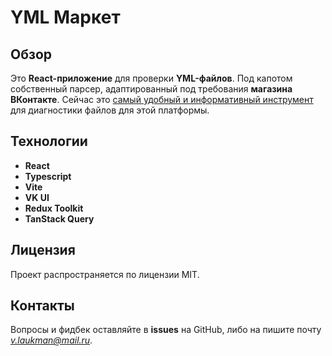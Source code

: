 # YML Маркет

## Обзор
Это **React-приложение** для проверки **YML-файлов**. Под капотом собственный парсер, адаптированный под требования **магазина ВКонтакте**.
Сейчас это <u>самый удобный и информативный инструмент</u> для диагностики файлов для этой платформы.

## Технологии
* **React** 
* **Typescript**
* **Vite**
* **VK UI**
* **Redux Toolkit**
* **TanStack Query** 

## Лицензия
Проект распространяется по лицензии MIT.

## Контакты
Вопросы и фидбек оставляйте в **issues** на GitHub, либо на пишите почту *v.laukman@mail.ru*.